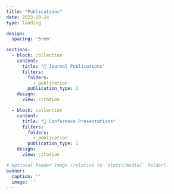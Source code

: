 ```yaml
---
title: "Publications"
date: 2023-10-24
type: landing

design:
  spacing: '5rem'

sections:
  - block: collection
    content:
      title: "📝 Journal Publications"
      filters:
        folders:
          - publication
        publication_type: 2
    design:
      view: citation

  - block: collection
    content:
      title: "🎤 Conference Presentations"
      filters:
        folders:
          - publication
        publication_type: 1
    design:
      view: citation

# Optional header image (relative to `static/media/` folder).
banner:
  caption: ''
  image: ''
---
```

